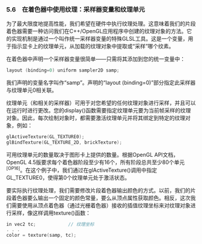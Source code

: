 ### 5.6　在着色器中使用纹理：采样器变量和纹理单元

为了最大限度地提高性能，我们希望在硬件中执行纹理处理。这意味着我们的片段着色器需要一种访问我们在C++/OpenGL应用程序中创建的纹理对象的方法。它的实现机制是通过一个叫作统一采样器变量的特殊GLSL工具。这是一个变量，用于指示显卡上的纹理单元，从加载的纹理对象中提取或“采样”哪个纹素。

在着色器中声明一个采样器变量很简单——只需将其添加到您的统一变量中：

```c
layout (binding=0) uniform sampler2D samp;
```

我们声明的变量名字叫作“samp”。声明的“layout (binding=0)”部分指定此采样器与纹理单元0相关联。

纹理单元（和相关的采样器）可用于对您希望的任何纹理对象进行采样，并且可以在运行时进行更改。您的display()函数需要指定纹理单元要为当前帧采样的纹理对象。因此，每次绘制对象时，都需要激活纹理单元并将其绑定到特定的纹理对象，例如：

```c
glActiveTexture(GL_TEXTURE0);
glBindTexture(GL_TEXTURE_2D, brickTexture);
```

可用纹理单元的数量取决于图形卡上提供的数量。根据OpenGL API文档，OpenGL 4.5版要求每个着色器阶段至少有16个，所有阶段总共至少80个单元<sup class="my_markdown">[OP16]</sup>。在这个例子中，我们通过在glActiveTexture()调用中指定GL_TEXTURE0，使得第0个纹理单元处于激活状态。

要实际执行纹理处理，我们需要修改片段着色器输出颜色的方式。以前，我们的片段着色器要么输出一个固定的颜色常量，要么从顶点属性获取颜色。相反，这次我们需要使用从顶点着色器（通过光栅着色器）接收的插值纹理坐标来对纹理对象进行采样，像这样调用texture()函数：

```c
in vec2 tc;            // 纹理坐标
. . .
color = texture(samp, tc);
```

